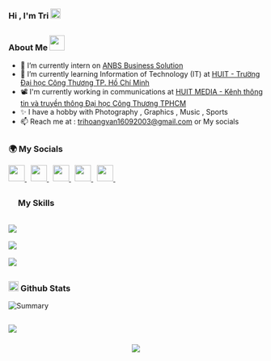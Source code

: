 
<h3> Hi , I'm Tri <img src="https://media.giphy.com/media/TEnXkcsHrP4YedChhA/giphy.gif" width="20" height="20" class="giphy-embed"> </h3> 

## <h3 align="left">About Me <img src="https://media.giphy.com/media/mGcNjsfWAjY5AEZNw6/giphy.gif" width="30">  </h3> 
- 📂 I’m currently intern on <a href="https://www.facebook.com/profile.php?id=100063469303940" target="_blank" rel="noreferrer"> ANBS Business Solution </a>  <br>
- 🏫 I’m currently learning Information of Technology (IT) at <a href="https://www.facebook.com/DhCongThuongHCM" target="_blank" rel="noreferrer"> HUIT - Trường Đại học Công Thương TP. Hồ Chí Minh </a>  <br>
- 📽️ I'm currently working in communications at  <a href="https://www.facebook.com/Media.DHCongThuong" target="_blank" rel="noreferrer"> HUIT MEDIA - Kênh thông tin và truyền thông Đại học Công Thương TPHCM  </a>  <br>
- ✨ I have a hobby with Photography , Graphics ,  Music , Sports <br>
- 📫 Reach me at : trihoangvan16092003@gmail.com or My socials <br>


##
<h3 align="left"> 🌍 My Socials  </h3>    
                    <p align="left">
                    <a href="https://www.threads.net/@trihvn" target="_blank" rel="noreferrer">
                    <picture>
                    <source media="(prefers-color-scheme: dark)" srcset="https://raw.githubusercontent.com/danielcranney/readme-generator/main/public/icons/socials/threads-dark.svg" />
                    <source media="(prefers-color-scheme: light)" srcset="https://raw.githubusercontent.com/danielcranney/readme-generator/main/public/icons/socials/threads.svg" />
                    <img src="https://raw.githubusercontent.com/danielcranney/readme-generator/main/public/icons/socials/threads.svg" width="32" height="32" />
                    </picture> 
                    </a>
                    &nbsp;
                    <a href="https://www.facebook.com/trihvn" target="_blank" rel="noreferrer">
                    <picture>
                    <source media="(prefers-color-scheme: dark)" srcset="https://raw.githubusercontent.com/danielcranney/readme-generator/main/public/icons/socials/facebook-dark.svg" />
                    <source media="(prefers-color-scheme: light)" srcset="https://raw.githubusercontent.com/danielcranney/readme-generator/main/public/icons/socials/facebook.svg" />
                    <img src="https://raw.githubusercontent.com/danielcranney/readme-generator/main/public/icons/socials/facebook.svg" width="32" height="32"  />
                    </picture>
                    </a>
                    &nbsp;
                    <a href="http://www.instagram.com/trihvn" target="_blank" rel="noreferrer">
                    <picture>
                    <source media="(prefers-color-scheme: dark)" srcset="https://raw.githubusercontent.com/danielcranney/readme-generator/main/public/icons/socials/instagram-dark.svg" />
                    <source media="(prefers-color-scheme: light)" srcset="https://raw.githubusercontent.com/danielcranney/readme-generator/main/public/icons/socials/instagram.svg" />
                    <img src="https://raw.githubusercontent.com/danielcranney/readme-generator/main/public/icons/socials/instagram.svg" width="32" height="32" />
                    </picture>
                    </a>
                    &nbsp;
                    <a href="https://www.behance.com/thvfoto" target="_blank" rel="noreferrer">
                    <picture>
                    <source media="(prefers-color-scheme: dark)" srcset="https://raw.githubusercontent.com/danielcranney/readme-generator/main/public/icons/socials/behance-dark.svg" />
                    <source media="(prefers-color-scheme: light)" srcset="https://raw.githubusercontent.com/danielcranney/readme-generator/main/public/icons/socials/behance.svg" />
                    <img src="https://raw.githubusercontent.com/danielcranney/readme-generator/main/public/icons/socials/behance.svg" width="32" height="32" />
                    </picture>
                    </a>
                    &nbsp;
                    <a href="https://www.linkedin.com/in/itatri" target="_blank" rel="noreferrer">
                    <picture>
                    <source media="(prefers-color-scheme: dark)" srcset="https://raw.githubusercontent.com/danielcranney/readme-generator/main/public/icons/socials/linkedin-dark.svg" />
                    <source media="(prefers-color-scheme: light)" srcset="https://raw.githubusercontent.com/danielcranney/readme-generator/main/public/icons/socials/linkedin.svg" />
                    <img src="https://raw.githubusercontent.com/danielcranney/readme-generator/main/public/icons/socials/linkedin.svg" width="32" height="32" />
                    </picture>
                    </a>
                    &nbsp;
                    </p>      

                    
##
  <h3 align="left">  <img src="https://media2.giphy.com/media/QssGEmpkyEOhBCb7e1/giphy.gif?cid=ecf05e47a0n3gi1bfqntqmob8g9aid1oyj2wr3ds3mg700bl&rid=giphy.gif" width ="15" >  My Skills </h3>    
                  <p align="left">
                     &nbsp; <br>
                          <img src="https://skillicons.dev/icons?i=cs,c,dotnet,eclipse,java,mongodb,mysql" /><br>
                      &nbsp; <br>
                          <img src="https://skillicons.dev/icons?i=vscode,visualstudio,js,html,css,bootstrap,php" /><br>
                     &nbsp; <br>
                  <img src="https://skillicons.dev/icons?i=illustrator,ae,premiere,photoshop,figma,postman,git" />
                  </p>

                  
##
<h3 align="left">  <img src="https://media.giphy.com/media/iY8CRBdQXODJSCERIr/giphy.gif" width="20">  Github Stats </h3>   

![Summary](http://github-profile-summary-cards.vercel.app/api/cards/profile-details?username=Itatri&theme=algolia)



##

![](https://komarev.com/ghpvc/?username=Itatri&abbreviated=true&color=blue)  



<h3 align="center">
    <img src="https://readme-typing-svg.herokuapp.com/?font=Righteous&size=25&center=true&vCenter=true&width=500&height=70&duration=4000&lines=Thanks+for+visiting+;+Contact+me+on+my+socials">
</h3>



